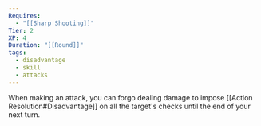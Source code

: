 ```yaml
---
Requires:
  - "[[Sharp Shooting]]"
Tier: 2
XP: 4
Duration: "[[Round]]"
tags:
  - disadvantage
  - skill
  - attacks
---
```

When making an attack, you can forgo dealing damage to impose [[Action Resolution#Disadvantage]] on all the target's checks until the end of your next turn.